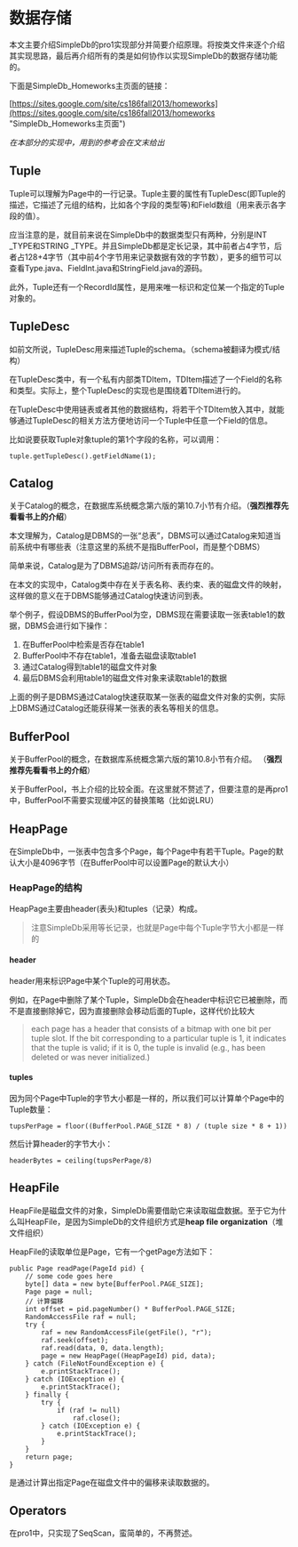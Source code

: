 # 数据存储

本文主要介绍SimpleDb的pro1实现部分并简要介绍原理。将按类文件来逐个介绍其实现思路，最后再介绍所有的类是如何协作以实现SimpleDb的数据存储功能的。

下面是SimpleDb_Homeworks主页面的链接：

[https://sites.google.com/site/cs186fall2013/homeworks](https://sites.google.com/site/cs186fall2013/homeworks "SimpleDb_Homeworks主页面")

*在本部分的实现中，用到的参考会在文末给出*

## Tuple

Tuple可以理解为Page中的一行记录。Tuple主要的属性有TupleDesc(即Tuple的描述，它描述了元组的结构，比如各个字段的类型等)和Field数组（用来表示各字段的值）。

>
应当注意的是，就目前来说在SimpleDb中的数据类型只有两种，分别是INT _TYPE和STRING _TYPE。并且SimpleDb都是定长记录，其中前者占4字节，后者占128+4字节（其中前4个字节用来记录数据有效的字节数），更多的细节可以查看Type.java、FieldInt.java和StringField.java的源码。

此外，Tuple还有一个RecordId属性，是用来唯一标识和定位某一个指定的Tuple对象的。

## TupleDesc

如前文所说，TupleDesc用来描述Tuple的schema。（schema被翻译为模式/结构）

在TupleDesc类中，有一个私有内部类TDItem，TDItem描述了一个Field的名称和类型。实际上，整个TupleDesc的实现也是围绕着TDItem进行的。

在TupleDesc中使用链表或者其他的数据结构，将若干个TDItem放入其中，就能够通过TupleDesc的相关方法方便地访问一个Tuple中任意一个Field的信息。

比如说要获取Tuple对象tuple的第1个字段的名称，可以调用：

    tuple.getTupleDesc().getFieldName(1);

## Catalog

关于Catalog的概念，在数据库系统概念第六版的第10.7小节有介绍。（**强烈推荐先看看书上的介绍**）

本文理解为，Catalog是DBMS的一张“总表”，DBMS可以通过Catalog来知道当前系统中有哪些表（注意这里的系统不是指BufferPool，而是整个DBMS）

简单来说，Catalog是为了DBMS追踪/访问所有表而存在的。

在本文的实现中，Catalog类中存在关于表名称、表约束、表的磁盘文件的映射，这样做的意义在于DBMS能够通过Catalog快速访问到表。

举个例子，假设DBMS的BufferPool为空，DBMS现在需要读取一张表table1的数据，DBMS会进行如下操作：

1. 在BufferPool中检索是否存在table1
2. BufferPool中不存在table1，准备去磁盘读取table1
3. 通过Catalog得到table1的磁盘文件对象
4. 最后DBMS会利用table1的磁盘文件对象来读取table1的数据

上面的例子是DBMS通过Catalog快速获取某一张表的磁盘文件对象的实例，实际上DBMS通过Catalog还能获得某一张表的表名等相关的信息。

## BufferPool

关于BufferPool的概念，在数据库系统概念第六版的第10.8小节有介绍。
（**强烈推荐先看看书上的介绍**）

关于BufferPool，书上介绍的比较全面。在这里就不赘述了，但要注意的是再pro1中，BufferPool不需要实现缓冲区的替换策略（比如说LRU）

## HeapPage

在SimpleDb中，一张表中包含多个Page，每个Page中有若干Tuple。Page的默认大小是4096字节（在BufferPool中可以设置Page的默认大小）
### HeapPage的结构
HeapPage主要由header(表头)和tuples（记录）构成。

>注意SimpleDb采用等长记录，也就是Page中每个Tuple字节大小都是一样的

#### header

header用来标识Page中某个Tuple的可用状态。

例如，在Page中删除了某个Tuple，SimpleDb会在header中标识它已被删除，而不是直接删除掉它，因为直接删除会移动后面的Tuple，这样代价比较大
>each page has a header that consists of a bitmap with one bit per tuple slot. If the bit corresponding to a particular tuple is 1, it indicates that the tuple is valid; if it is 0, the tuple is invalid (e.g., has been deleted or was never initialized.) 

#### tuples

因为同个Page中Tuple的字节大小都是一样的，所以我们可以计算单个Page中的Tuple数量：

    tupsPerPage = floor((BufferPool.PAGE_SIZE * 8) / (tuple size * 8 + 1))

然后计算header的字节大小：

	headerBytes = ceiling(tupsPerPage/8)



## HeapFile

HeapFile是磁盘文件的对象，SimpleDb需要借助它来读取磁盘数据。至于它为什么叫HeapFile，是因为SimpleDb的文件组织方式是**heap file organization**（堆文件组织）

HeapFile的读取单位是Page，它有一个getPage方法如下：

	public Page readPage(PageId pid) {
		// some code goes here
		byte[] data = new byte[BufferPool.PAGE_SIZE];
		Page page = null;
		// 计算偏移
		int offset = pid.pageNumber() * BufferPool.PAGE_SIZE;
		RandomAccessFile raf = null;
		try {
			raf = new RandomAccessFile(getFile(), "r");
			raf.seek(offset);
			raf.read(data, 0, data.length);
			page = new HeapPage((HeapPageId) pid, data);
		} catch (FileNotFoundException e) {
			e.printStackTrace();
		} catch (IOException e) {
			e.printStackTrace();
		} finally {
			try {
				if (raf != null)
					raf.close();
			} catch (IOException e) {
				e.printStackTrace();
			}
		}
		return page;
	}

是通过计算出指定Page在磁盘文件中的偏移来读取数据的。

## Operators

在pro1中，只实现了SeqScan，蛮简单的，不再赘述。